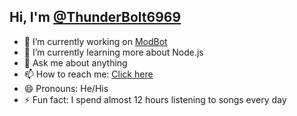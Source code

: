## Hi, I'm [@ThunderBolt6969](https://github.com/ThunderBolt6969)


- 🔭 I’m currently working on [ModBot]()
- 🌱 I’m currently learning more about Node.js
- 💬 Ask me about anything
- 📫 How to reach me: [Click here](https://discord.gg/TX6xmRyRxx)
- 😄 Pronouns: He/His
- ⚡ Fun fact: I spend almost 12 hours listening to songs every day
</div>


